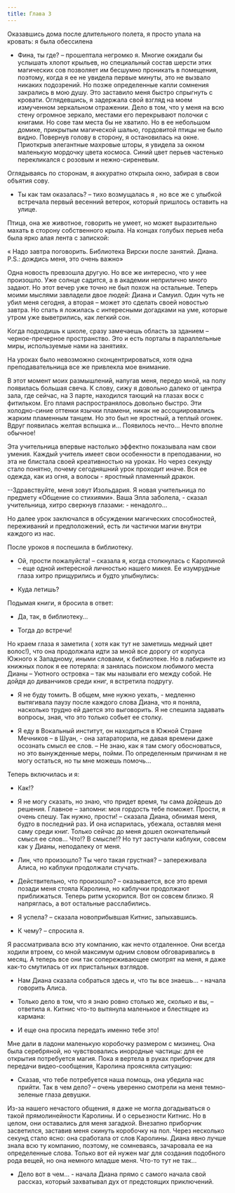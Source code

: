 ```yaml
---
title: Глава 3
---
```


Оказавшись дома после длительного полета, я просто упала на кровать: я была обессилена

- Фина, ты где? – прошептала негромко я. Многие ожидали бы услышать хлопот крыльев, но специальный состав шерсти этих магических сов позволяет им бесшумно проникать в помещения, поэтому, когда я ее не увидела первые минуты, это не вызвало никаких подозрений. Но позже определенные капли сомнения закрались в мою душу. Это заставило меня быстро спрыгнуть с кровати. Оглядевшись, я задержала свой взгляд на моем измученном зеркальном отражении. Дело в том, что у меня на всю стену огромное зеркало, местами его перекрывают полочки с книгами. Но сове там места бы не хватило. Но в ее небольшом домике, прикрытым магической шалью, гордовитой птицы не было видно. Повернув голову в сторону, я остановилась на окне. Приоткрыв элегантные махровые шторы, я увидела за окном маленькую мордочку цвета космоса. Синий цвет перьев частенько перекликался с розовым и нежно-сиреневым. 

Оглядываясь по сторонам, я аккуратно открыла окно, забирая в свои объятия сову.

- Ты как там оказалась? – тихо возмущалась я , но все же с улыбкой встречала первый весенний ветерок, который пришлось оставить на улице. 

Птица, она же животное, говорить не умеет, но может выразительно махать в сторону собственного крыла. На концах голубых перьев неба была ярко алая лента с запиской:

« Надо завтра поговорить. Библиотека Вирски после занятий. Диана. P.S.: дождись меня, это очень важно» 

Одна новость превзошла другую. Но все же интересно, что у нее произошло. Уже солнце садится, а в академии неприлично много задают. Но этот вечер уже точно не был похож на остальные. Теперь моими мыслями завладели двое людей: Диана и Самуил. Один чуть не убил меня сегодня, а вторая – может это сделать своей новостью завтра. Но спать я ложилась с интересными догадками на уме, которые утром уже выветрились, как легкий сон.

Когда подходишь к школе, сразу замечаешь область за зданием – черное-пречерное пространство. Это и есть порталы в параллельные миры, используемые нами на занятиях. 

На уроках было невозможно сконцентрироваться, хотя одна преподавательница все же привлекла мое внимание.

В этот момент моих размышлений, напугав меня, передо мной, на полу появилась  большая свеча. К слову, сижу я довольно далеко от центра зала, где сейчас, на 3 парте, находился тающий на глазах воск с фитильком. Его пламя распространялось довольно быстро. Эти холодно-синие оттенки язычки пламени, никак не ассоциировались жарким пламенным танцем. Но это был не яростный, а теплый огонек. Вдруг появилась желтая вспышка и… Появилось нечто… Нечто вполне обычное!

Эта учительница впервые настолько эффектно показывала нам свои умения. Каждый учитель имеет свои особенности в преподавании, но эта не блистала своей креативностью на уроках. Но через секунду стало понятно, почему сегодняшний урок проходит иначе. Вся ее одежда, как из огня, а волосы - яростный пламенный дракон. 

--Здравствуйте, меня зовут Изольдария. Я новая учительница по предмету «Общение со стихиями». Ваша Элла заболела, - сказал учительница, хитро сверкнув глазами: - ненадолго…

Но далее урок заключался в обсуждении магических способностей, переживаний и предположений, есть ли частички магии внутри каждого из нас. 

После уроков я поспешила в библиотеку.

- Ой, прости пожалуйста! – сказала я, когда столкнулась с Каролиной – еще одной интересной личностью нашего микея. Ее изумрудные глаза хитро прищурились и будто улыбнулись:

- Куда летишь?

Подымая книги, я бросила в ответ:

- Да, так, в библиотеку…

- Тогда до встречи!

Но краем глаза я заметила ( хотя как тут не заметишь медный цвет волос!), что она продолжала идти за мной все дорогу от корпуса Южного к Западному, иными словами, к библиотеке. Но в лабиринте из книжных полок я ее потеряла: я занялась поиском любимого места Дианы – Уютного островка – так мы называли его между собой. Не дойдя до диванчиков среди книг, я встретила подругу.

- Я не буду томить. В общем, мне нужно уехать, - медленно вытягивала паузу после каждого слова Диана, что я поняла, насколько трудно ей дается это выговорить. Я не спешила задавать вопросы, зная, что это только собьет ее столку. 

- Я еду в Вокальный институт, он находиться в Южной Стране Мечников – в Шуан, - она затараторила, не давая времени даже осознать смысл ее слов. – Не знаю, как я там смогу обосноваться, но это вынужденные меры, пойми. По определенным причинам я не могу остаться, но ты мне можешь помочь…

Теперь включилась и я:

- Как!?

- Я не могу сказать, но знаю, что придет время, ты сама дойдешь до решения. Главное – запомни: моя гордость тебе поможет. Прости, я очень спешу. Так нужно, прости! – сказала Диана, обнимая меня, будто в последний раз. И она испарилась, убежала, оставляя меня саму среди книг. Только сейчас до меня дошел окончательный смысл ее слов… Что!? В смысле!? Но тут застучали каблуки, совсем как у Дианы, неподалеку от меня.

- Лин, что произошло? Ты чего такая грустная? – запереживала Алиса, но каблуки продолжали стучать.

- Действительно, что произошло? – оказывается, все это время позади меня стояла Каролина, но каблучки продолжают приближаться. Теперь ритм ускорился. Вот он совсем близко. Я напряглась, а вот остальные расслабились.

- Я успела? – сказала новоприбывшая Китнис, запыхавшись. 

- К чему? – спросила я. 

Я рассматривала всю эту компанию, как нечто отдаленное. Они всегда ходили втроем, со мной максимум одним словом обговаривались в месяц. А теперь все они так сопереживающее смотрят на меня, я даже как-то смутилась от их пристальных взглядов.

- Нам Диана сказала собраться здесь и, что ты все знаешь… - начала говорить Алиса.

- Только дело в том, что я знаю ровно столько же, сколько и вы, – ответила я. Китнис что-то вытянула маленькое и блестящее из кармана:

- И еще она просила передать именно тебе это! 

Мне дали в ладони маленькую коробочку размером с мизинец. Она была серебряной, но чувствовались инородные частицы: для ее открытия потребуется магия. Пока я вертела в руках приборчик для передачи видео-сообщения, Каролина проясняла ситуацию:

- Сказав, что тебе потребуется наша помощь, она убедила нас прийти. Так в чем дело? – очень уверенно смотрели на меня темно-зеленые глаза девушки.

 Из-за нашего нечастого общения, я даже не могла догадываться о такой прямолинейности Каролины. И о серьезности Китнис. Но в целом, они оставались для меня загадкой. Внезапно приборчик засветился, заставив меня скинуть коробочку на пол. Через несколько секунд стало ясно: она сработала от слов Каролины. Диана явно лучше знала всю ту компанию, поэтому, не сомневаясь, зачаровала ее на определенные слова. Только вот ей нужен маг для создания подобного рода вещей, но она немного младше меня. Что-то тут не так…

- Дело вот в чем… - начала Диана прямо с самого начала свой рассказ, который захватывал дух от предстоящих приключений.

